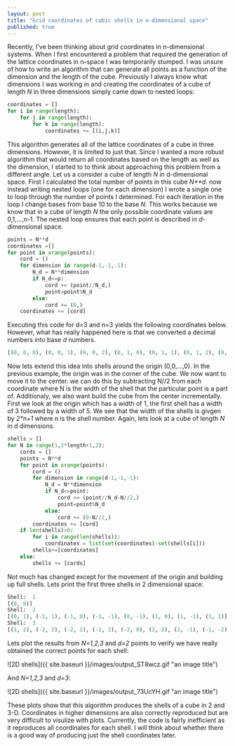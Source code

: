 ```yaml
---
layout: post
title: "Grid coordinates of cubic shells in n-dimensional space"
published: true
---
```


Recently, I've been thinking about grid coordinates in n-dimensional systems. When I first encountered a problem that required the generation of the lattice coordinates in n-space I was temporarily stumped. I was unsure of how to write an algorithm that can generate all points as a function of the dimension and the length of the cube. Previously I always knew what dimensions I was working in and creating the coordinates of a cube of length _N_ in three dimensions simply came down to nested loops:


```python
coordinates = []
for i in range(length):
	for j in range(length):
		for k in range(length):
			coordinates += [(i,j,k)]		
```


This algorithm generates all of the lattice coordinates of a cube in three dimensions. However, it is limited to just that. Since I wanted a more robust algorithm that would return all coordinates based on the length as well as the dimension, I started to to think about approaching this problem from a different angle. Let us a consider a cube of length _N_ in d-dimensional space. First I calculated the total number of points in this cube _N**d_. now instead writing nested loops (one for each dimension) I wrote a single one to loop through the number of points I determined. For each iteration in the loop I change bases from base 10 to the base _N_. This works because we know that in a cube of length _N_ the only possible coordinate values are 0,1,...,n-1. The nested loop ensures that each point is described in _d_-dimensional space.


```python
points = N**d
coordinates =[]
for point in xrange(points):
	cord = ()
	for dimension in range(d-1,-1,-1): 
		N_d = N**dimension
		if N_d<=p:
			cord += (point//N_d,)
			point=point%N_d
		else:
			cord += (0,)
	coordinates += [cord]
```


Executing this code for d=3 and n=3 yields the following coordinates below. However, what has really happened here is that we converted a decimal numbers into base _d_ numbers.


```python
[(0, 0, 0), (0, 0, 1), (0, 0, 2), (0, 1, 0), (0, 1, 1), (0, 1, 2), (0, 2, 0), (0, 2, 1), (0, 2, 2), (1, 0, 0), (1, 0, 1), (1, 0, 2), (1, 1, 0), (1, 1, 1), (1, 1, 2), (1, 2, 0), (1, 2, 1), (1, 2, 2), (2, 0, 0), (2, 0, 1), (2, 0, 2), (2, 1, 0), (2, 1, 1), (2, 1, 2), (2, 2, 0), (2, 2, 1), (2, 2, 2)]
```

Now lets extend this idea into shells around the origin (0,0,...,0). In the previous example, the origin was in the corner of the cube. We now want to move it to the center. we can do this by subtracting N//2 from each coordinate where N is the width of the shell that the particular point is a part of. Additionaly, we also want build the cube from the center incrementally. First we look at the origin which has a width of 1, the first shell has a width of 3 followed by a width of 5. We see that the width of the shells is givgen by _2*n+1_ where n is the shell number. Again, lets look at a cube of length _N_ in d dimensions.


```python
shells = []
for N in range(1,2*length+1,2):
	cords = []
	points = N**d
	for point in xrange(points):
		cord = ()
		for dimension in range(d-1,-1,-1):
			N_d = N**dimension
			if N_d<=point:
				cord += (point//N_d-N//2,)
				point=point%N_d
			else:
				cord += (0-N//2,)
		coordinates += [cord]
	if len(shells)>0:
		for i in range(len(shells)):
			coordinates = list(set(coordinates)-set(shells[i]))
		shells+=[coordinates]
	else:
		shells += [cords]
```

Not much has changed except for the movement of the origin and building up full shells. Lets print the first three shells in 2 dimensional space:


```python
Shell:  1
[(0, 0)]
Shell:  2
[(0, 1), (-1, 1), (-1, 0), (-1, -1), (0, -1), (1, 0), (1, -1), (1, 1)]
Shell:  3
[(1, 2), (-2, 2), (-2, 1), (-1, 2), (-2, 0), (2, 2), (2, -1), (-1, -2), (2, 1), (-2, -1), (2, 0), (2, -2), (-2, -2), (0, -2), (1, -2), (0, 2)]
```

Lets plot the results from _N=1,2,3_ and _d=2_ points to verify we have really obtained the correct points for each shell:

![2D shells]({{ site.baseurl }}/images/output_ST8wcz.gif "an image title")

And _N=1,2,3_ and _d=3_:

![2D shells]({{ site.baseurl }}/images/output_73UcYH.gif "an image title")

These plots show that this algorithm produces the shells of a cube in 2 and 3-D. Coordinates in higher dimensions are also correctly reproduced but are very difficult to visulize with plots. Currently, the code is fairly inefficient as it reproduces all coordinates for each shell. I will think about whether there is a good way of  producing just the shell coordinates later.

